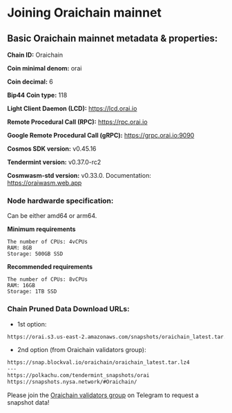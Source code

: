 # Joining Oraichain mainnet

## Basic Oraichain mainnet metadata & properties:

**Chain ID:** Oraichain

**Coin minimal denom:** orai

**Coin decimal:** 6

**Bip44 Coin type:** 118

**Light Client Daemon (LCD):** https://lcd.orai.io

**Remote Procedural Call (RPC):** https://rpc.orai.io

**Google Remote Procedural Call (gRPC):** https://grpc.orai.io:9090

**Cosmos SDK version:** v0.45.16

**Tendermint version:** v0.37.0-rc2

**Cosmwasm-std version:** v0.33.0. Documentation: https://oraiwasm.web.app

### Node hardwarde specification:

Can be either amd64 or arm64.

**Minimum requirements**

```
The number of CPUs: 4vCPUs
RAM: 8GB
Storage: 500GB SSD
```

**Recommended requirements**

```
The number of CPUs: 8vCPUs
RAM: 16GB
Storage: 1TB SSD
```

### Chain Pruned Data Download URLs:

- 1st option:

```bash
https://orai.s3.us-east-2.amazonaws.com/snapshots/oraichain_latest.tar.lz4
```

- 2nd option (from Oraichain validators group):

```bash
https://snap.blockval.io/oraichain/oraichain_latest.tar.lz4
---
https://polkachu.com/tendermint_snapshots/orai
https://snapshots.nysa.network/#Oraichain/

```

Please join the [Oraichain validators group](https://t.me/joinchat/yH9nMLrokQRhZGY1) on Telegram to request a snapshot data!
